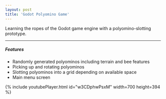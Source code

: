 ```yaml
---
layout: post
title: 'Godot Polyomino Game'
---
```

Learning the ropes of the Godot game engine with a polyomino-slotting prototype.

---
##### Features

- Randomly generated polyominos including terrain and bee features
- Picking up and rotating polyominos
- Slotting polyominos into a grid depending on available space
- Main menu screen

{% include youtubePlayer.html id="w3CDphwPsxM" width=700 height=394 %}